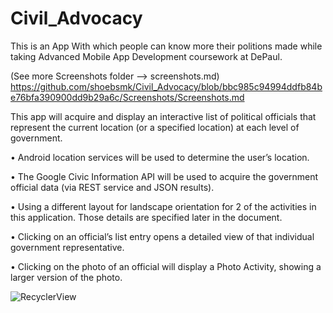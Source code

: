 # Civil_Advocacy

This is an App With which people can know more their politions made while taking Advanced Mobile App Development coursework at DePaul.

(See more Screenshots folder --> screenshots.md)
https://github.com/shoebsmk/Civil_Advocacy/blob/bbc985c94994ddfb84be76bfa390900dd9b29a6c/Screenshots/Screenshots.md

This app will acquire and display an interactive list of political officials that represent the current location (or a specified location) at each level of government.

• Android location services will be used to determine the user’s location.

• The Google Civic Information API will be used to acquire the government official data (via REST service and JSON results).

• Using a different layout for landscape orientation for 2 of the activities in this application. Those details are specified later in the document.

• Clicking on an official’s list entry opens a detailed view of that individual government representative.

• Clicking on the photo of an official will display a Photo Activity, showing a larger version of the photo.

![RecyclerView](https://user-images.githubusercontent.com/42929978/213858563-ee8798ec-09ae-471b-ab4d-dc426ffb9500.jpeg)
